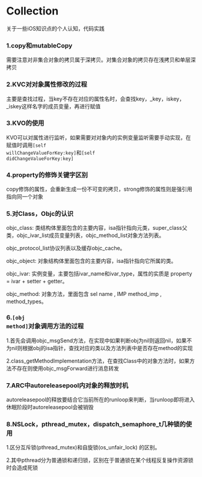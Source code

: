 # Collection

关于一些iOS知识点的个人认知，代码实践


### 1.copy和mutableCopy     
需要注意对非集合对象的拷贝属于深拷贝。对集合对象的拷贝存在浅拷贝和单层深拷贝

### 2.KVC对对象属性修改的过程      
主要是查找过程，当key不存在对应的属性名时，会查找key，_key，iskey，_iskey这样名字的成员变量，再进行赋值

### 3.KVO的使用
KVO可以对属性进行监听，如果需要对对象内的实例变量监听需要手动实现，在赋值时调用<code>[self willChangeValueForKey:key]</code>和<code>[self didChangeValueForKey:key]</code>

### 4.property的修饰关键字区别
copy修饰的属性，会重新生成一份不可变的拷贝，strong修饰的属性则是强引用指向同一个对象

### 5.对Class，Objc的认识
objc_class: 类结构体里面包含的主要内容，isa指针指向元类，super_class父类，objc_ivar_list成员变量列表，objc_method_list对象方法列表。

objc_protocol_list协议列表以及缓存objc_cache。

objc_object: 对象结构体里面包含的主要内容，isa指针指向它所属的类。

objc_ivar: 实例变量，主要包括ivar_name和ivar_type，属性的实质是 property = ivar + setter + getter。

objc_method: 对象方法，里面包含 sel name , IMP method_imp , method_types。

### 6.<code>[obj method]</code>对象调用方法的过程
1.首先会调用objc_msgSend方法，在实现中如果判断obj为nil则返回nil，如果不为nil则根据obj的isa指针，查找对应的类以及方法列表中是否存在method的实现

2.class_getMethodImplementation方法，在查找Class中的对象方法时，如果方法不存在则使用objc_msgForward进行消息转发

### 7.ARC中autoreleasepool内对象的释放时机
autoreleasepool的释放要结合它当前所在的runloop来判断，当runloop即将进入休眠阶段时autoreleasepool会被销毁

### 8.NSLock，pthread_mutex，dispatch_semaphore_t几种锁的使用
1.区分互斥锁(pthread_mutex)和自旋锁(os_unfair_lock) 的区别。     

2.其中pthread分为普通锁和递归锁，区别在于普通锁在某个线程反复操作资源锁时会造成死锁      




